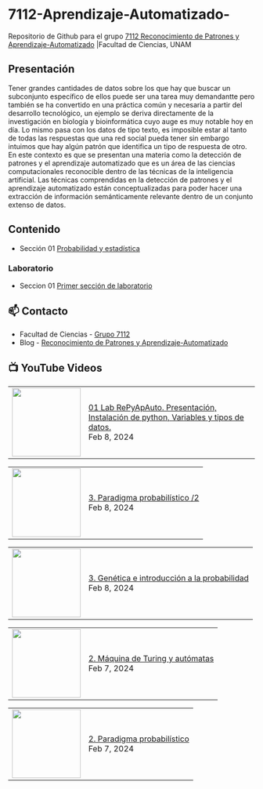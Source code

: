 # 7112-Aprendizaje-Automatizado-
Repositorio de Github para el grupo   [7112 Reconocimiento de Patrones y Aprendizaje-Automatizado](https://www.fciencias.unam.mx/docencia/horarios/presentacion/347481) |Facultad de Ciencias, UNAM

## Presentación
Tener grandes cantidades de datos sobre los que hay que buscar un subconjunto específico de ellos puede ser una tarea muy demandantte pero también se ha convertido en una práctica común y necesaria a partir del desarrollo tecnológico, un ejemplo se deriva directamente de la investigación en biología y bioinformática cuyo auge es muy notable hoy en día. Lo mismo pasa con los datos de tipo texto, es imposible estar al tanto de todas las respuestas que una red social pueda tener sin embargo intuimos que hay algún patrón que identifica un tipo de respuesta de otro. En este contexto es que se presentan una materia como la detección de patrones y el aprendizaje automatizado que es un área de las ciencias computacionales reconocible dentro de las técnicas de la inteligencia artificial. Las técnicas comprendidas en la detección de patrones y el aprendizaje automatizado están conceptualizadas para poder hacer una extracción de información semánticamente relevante dentro de un conjunto extenso de datos.

## Contenido
- Sección 01  [Probabilidad y estadística](https://github.com/7122-Aprendizaje-Automatizado/7112-Aprendizaje-Automatizado-/tree/main/Secci%C3%B3n%2001%20Probabilidad%20y%20Estadistica)

### Laboratorio
- Seccion 01  [Primer sección de laboratorio](https://github.com/7122-Aprendizaje-Automatizado/7112-Aprendizaje-Automatizado-/tree/main/Secci%C3%B3n01-Laboratorio)


## 📫 Contacto
- Facultad de Ciencias - [Grupo 7112](https://www.fciencias.unam.mx/docencia/horarios/presentacion/347481)
- Blog - [Reconocimiento de Patrones y Aprendizaje-Automatizado](https://sites.google.com/view/patronesciencias/inicio)

##  📺 	YouTube Videos
<!-- BLOG-POST-LIST:START --><table><tr><td><a href="https://www.youtube.com/watch?v=0-KcRLndHAA"><img width="140px" src="https://i.ytimg.com/vi/0-KcRLndHAA/mqdefault.jpg"></a></td>
<td><a href="https://www.youtube.com/watch?v=0-KcRLndHAA">01 Lab RePyApAuto. Presentación, Instalación de python, Variables y tipos de datos.</a><br/>Feb 8, 2024</td></tr></table>
<table><tr><td><a href="https://www.youtube.com/watch?v=mtSAf0CI0ug"><img width="140px" src="https://i.ytimg.com/vi/mtSAf0CI0ug/mqdefault.jpg"></a></td>
<td><a href="https://www.youtube.com/watch?v=mtSAf0CI0ug">3. Paradigma probabilístico /2</a><br/>Feb 8, 2024</td></tr></table>
<table><tr><td><a href="https://www.youtube.com/watch?v=viTuyBtvQ_E"><img width="140px" src="https://i.ytimg.com/vi/viTuyBtvQ_E/mqdefault.jpg"></a></td>
<td><a href="https://www.youtube.com/watch?v=viTuyBtvQ_E">3. Genética e introducción a la probabilidad</a><br/>Feb 8, 2024</td></tr></table>
<table><tr><td><a href="https://www.youtube.com/watch?v=DMVTy8TJ2G4"><img width="140px" src="https://i.ytimg.com/vi/DMVTy8TJ2G4/mqdefault.jpg"></a></td>
<td><a href="https://www.youtube.com/watch?v=DMVTy8TJ2G4">2. Máquina de Turing y autómatas</a><br/>Feb 7, 2024</td></tr></table>
<table><tr><td><a href="https://www.youtube.com/watch?v=ZRGvKNRATnk"><img width="140px" src="https://i.ytimg.com/vi/ZRGvKNRATnk/mqdefault.jpg"></a></td>
<td><a href="https://www.youtube.com/watch?v=ZRGvKNRATnk">2. Paradigma probabilístico</a><br/>Feb 7, 2024</td></tr></table>
<!-- BLOG-POST-LIST:END -->
